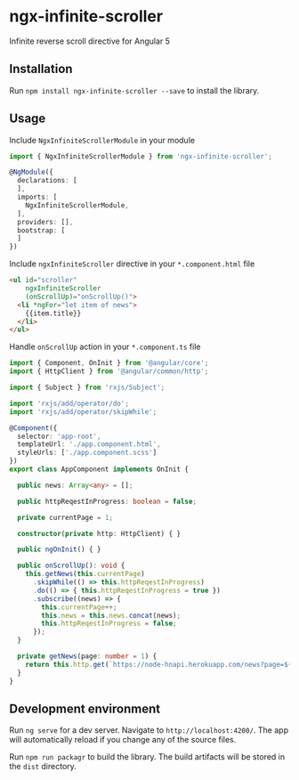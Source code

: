 # ngx-infinite-scroller

Infinite reverse scroll directive for Angular 5

## Installation

Run `npm install ngx-infinite-scroller --save` to install the library.

## Usage

Include `NgxInfiniteScrollerModule` in your module

```typescript
import { NgxInfiniteScrollerModule } from 'ngx-infinite-scroller';

@NgModule({
  declarations: [
  ],
  imports: [
    NgxInfiniteScrollerModule,
  ],
  providers: [],
  bootstrap: [
  ]
})
```

Include `ngxInfiniteScroller` directive in your `*.component.html` file

```html
<ul id="scroller"
    ngxInfiniteScroller
    (onScrollUp)="onScrollUp()">
  <li *ngFor="let item of news">
    {{item.title}}
  </li>
</ul>
```
Handle `onScrollUp` action in your `*.component.ts` file

```typescript
import { Component, OnInit } from '@angular/core';
import { HttpClient } from '@angular/common/http';

import { Subject } from 'rxjs/Subject';

import 'rxjs/add/operator/do';
import 'rxjs/add/operator/skipWhile';

@Component({
  selector: 'app-root',
  templateUrl: './app.component.html',
  styleUrls: ['./app.component.scss']
})
export class AppComponent implements OnInit {

  public news: Array<any> = [];

  public httpReqestInProgress: boolean = false;

  private currentPage = 1;

  constructor(private http: HttpClient) { }

  public ngOnInit() { }

  public onScrollUp(): void {
    this.getNews(this.currentPage)
      .skipWhile(() => this.httpReqestInProgress)
      .do(() => { this.httpReqestInProgress = true })
      .subscribe((news) => {
        this.currentPage++;
        this.news = this.news.concat(news);
        this.httpReqestInProgress = false;
      });
  }

  private getNews(page: number = 1) {
    return this.http.get(`https://node-hnapi.herokuapp.com/news?page=${page}`);
  }
}
```

## Development environment

Run `ng serve` for a dev server. Navigate to `http://localhost:4200/`. The app will automatically reload if you change any of the source files.

Run `npm run packagr` to build the library. The build artifacts will be stored in the `dist` directory.